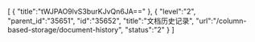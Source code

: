 [
	{
		"title":"tWJPAO9lvS3burKJvQn6JA=="
	},
	{
		"level":"2",
		"parent_id":"35651",
		"id":"35652",
		"title":"文档历史记录",
		"url":"/column-based-storage/document-history",
		"status":"2"
	}
]